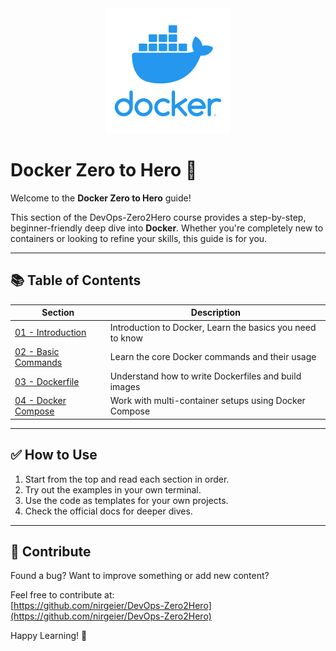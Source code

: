 <div align="center">
  <img src="/resources/images/docker-logo.png" alt="Docker Zero to Hero" width="200">
</div>

# Docker Zero to Hero 🐳

Welcome to the **Docker Zero to Hero** guide!

This section of the DevOps-Zero2Hero course provides a step-by-step, beginner-friendly deep dive into **Docker**. Whether you're completely new to containers or looking to refine your skills, this guide is for you.

---

## 📚 Table of Contents

| Section | Description |
|--------|-------------|
| [01 - Introduction](./01-intro.md) | Introduction to Docker, Learn the basics you need to know |
| [02 - Basic Commands](./02-basic-commands.md) | Learn the core Docker commands and their usage |
| [03 - Dockerfile](./03-dockerfile.md) | Understand how to write Dockerfiles and build images |
| [04 - Docker Compose](./04-docker-compose.md) | Work with multi-container setups using Docker Compose |

---

## ✅ How to Use

1. Start from the top and read each section in order.
2. Try out the examples in your own terminal.
3. Use the code as templates for your own projects.
4. Check the official docs for deeper dives.

---

## 📣 Contribute

Found a bug? Want to improve something or add new content?

Feel free to contribute at:  
[https://github.com/nirgeier/DevOps-Zero2Hero](https://github.com/nirgeier/DevOps-Zero2Hero)

Happy Learning! 🐳
